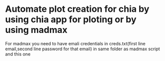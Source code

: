 # Automate plot creation for chia by using chia app for ploting or by using madmax
  For madmax you need to have emali credentials in creds.txt(first line email,second line password for that email) in same folder as madmax script and this one
